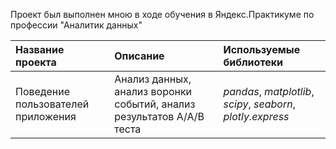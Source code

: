 Проект был выполнен мною в ходе обучения в Яндекс.Практикуме по профессии "Аналитик данных" 

| Название проекта | Описание | Используемые библиотеки | 
| :---------------------- | :---------------------- | :---------------------- |
| Поведение пользователей приложения | Анализ данных, анализ воронки событий, анализ результатов А/А/В теста| *pandas*, *matplotlib*, *scipy*, *seaborn*, *plotly.express*|
